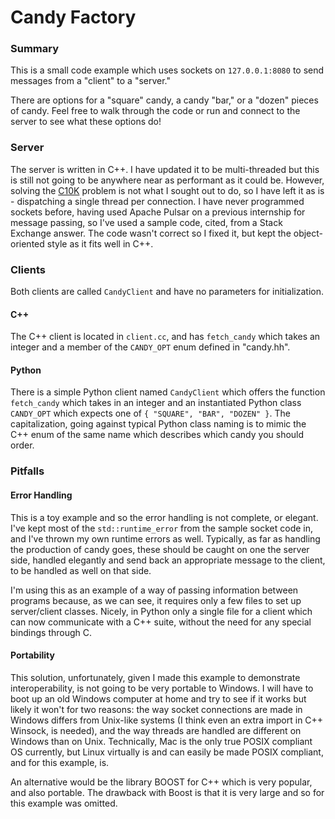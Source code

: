 # Candy Factory 

### Summary

This is a small code example which uses sockets on `127.0.0.1:8080` to send messages from a "client" to a "server."

There are options for a "square" candy, a candy "bar," or a "dozen" pieces of candy. Feel free to walk through the code or run and connect to the server to see what these options do!

### Server

The server is written in C++. I have updated it to be multi-threaded but this is still not going to be anywhere near as performant as it could be. However, solving the [C10K](http://www.kegel.com/c10k.html) problem is not what I sought out to do, so I have left it as is - dispatching a single thread per connection. I have never programmed sockets before, having used Apache Pulsar on a previous internship for message passing, so I've used a sample code, cited, from a Stack Exchange answer. The code wasn't correct so I fixed it, but kept the object-oriented style as it fits well in C++.

### Clients 

Both clients are called `CandyClient` and have no parameters for initialization.

#### C++

The C++ client is located in `client.cc`, and has `fetch_candy` which takes an integer and a member of the `CANDY_OPT` enum defined in "candy.hh". 

#### Python

There is a simple Python client named `CandyClient` which offers the function `fetch_candy` which takes in an integer and an instantiated Python class `CANDY_OPT` which expects one of `{ "SQUARE", "BAR", "DOZEN" }`. The capitalization, going against typical Python class naming is to mimic the C++ enum of the same name which describes which candy you should order. 

### Pitfalls

#### Error Handling 

This is a toy example and so the error handling is not complete, or elegant. I've kept most of the `std::runtime_error` from the sample socket code in, and I've thrown my own runtime errors as well. Typically, as far as handling the production of candy goes, these should be caught on one the server side, handled elegantly and send back an appropriate message to the client, to be handled as well on that side. 

I'm using this as an example of a way of passing information between programs because, as we can see, it requires only a few files to set up server/client classes. Nicely, in Python only a single file for a client which can now communicate with a C++ suite, without the need for any special bindings through C. 

#### Portability 

This solution, unfortunately, given I made this example to demonstrate interoperability, is not going to be very portable to Windows. I will have to boot up an old Windows computer at home and try to see if it works but likely it won't for two reasons: the way socket connections are made in Windows differs from Unix-like systems (I think even an extra import in C++ Winsock, is needed), and the way threads are handled are different on Windows than on Unix. Technically, Mac is the only true POSIX compliant OS currently, but Linux virtually is and can easily be made POSIX compliant, and for this example, is. 

An alternative would be the library BOOST for C++ which is very popular, and also portable. The drawback with Boost is that it is very large and so for this example was omitted.


